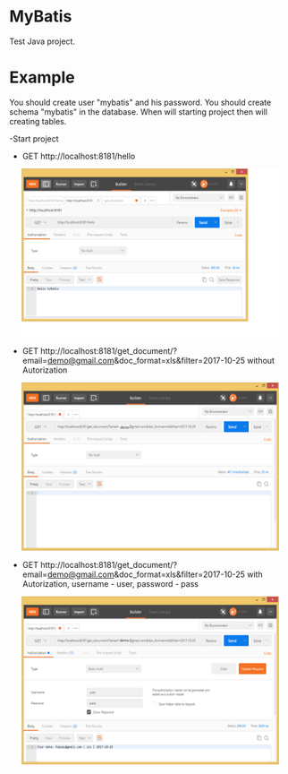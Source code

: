 # MyBatis
Test Java project.

# Example
You should create user "mybatis" and his password.
You should create schema "mybatis" in the database.
When will starting project then will creating tables.

-Start project
 - GET http://localhost:8181/hello
 
<p align="center">
  <img width="460" height="300" src="https://raw.githubusercontent.com/VitRocket/MyBatis/master/demo_01.png">
</p>

 - GET http://localhost:8181/get_document/?email=demo@gmail.com&doc_format=xls&filter=2017-10-25
 without Autorization
 
 <p align="center">
  <img width="460" height="300" src="https://raw.githubusercontent.com/VitRocket/MyBatis/master/demo_02.png">
</p>

- GET http://localhost:8181/get_document/?email=demo@gmail.com&doc_format=xls&filter=2017-10-25
 with Autorization, username - user, password - pass
 
 <p align="center">
  <img width="460" height="300" src="https://raw.githubusercontent.com/VitRocket/MyBatis/master/demo_03.png">
</p>
